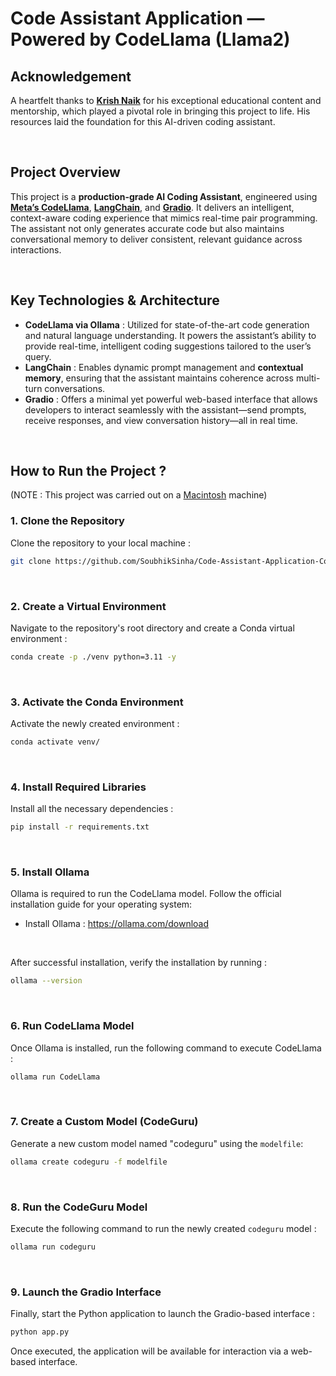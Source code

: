 # Code Assistant Application — Powered by CodeLlama (Llama2)


## Acknowledgement
A heartfelt thanks to  **[Krish Naik](https://github.com/krishnaik06)** for his exceptional educational content and mentorship, which played a pivotal role in bringing this project to life. His resources laid the foundation for this AI-driven coding assistant.

<br>

## Project Overview
This project is a **production-grade AI Coding Assistant**, engineered using [**Meta’s CodeLlama**](https://ollama.com/library/codellama), [**LangChain**](https://www.langchain.com/), and [**Gradio**](https://www.gradio.app/). It delivers an intelligent, context-aware coding experience that mimics real-time pair programming. The assistant not only generates accurate code but also maintains conversational memory to deliver consistent, relevant guidance across interactions.

<br>

## Key Technologies & Architecture
-   **CodeLlama via Ollama** : Utilized for state-of-the-art code generation and natural language understanding. It powers the assistant’s ability to provide real-time, intelligent coding suggestions tailored to the user’s query.
-   **LangChain** : Enables dynamic prompt management and **contextual memory**, ensuring that the assistant maintains coherence across multi-turn conversations.
-   **Gradio** : Offers a minimal yet powerful web-based interface that allows developers to interact seamlessly with the assistant—send prompts, receive responses, and view conversation history—all in real time.

<br>

## How to Run the Project ?
(NOTE : This project was carried out on a [Macintosh](https://www.apple.com/mac/) machine)
### **1. Clone the Repository**
Clone the repository to your local machine :
```bash
git clone https://github.com/SoubhikSinha/Code-Assistant-Application-CodeLlama-LLAMA2.git

```

<br>

### **2. Create a Virtual Environment**
Navigate to the repository's root directory and create a Conda virtual environment :
```bash
conda create -p ./venv python=3.11 -y
```

<br>

### **3. Activate the Conda Environment**
Activate the newly created environment :
```bash
conda activate venv/
```

<br>

### **4. Install Required Libraries**
Install all the necessary dependencies :
```bash
pip install -r requirements.txt
```

<br>

### **5. Install Ollama**
Ollama is required to run the CodeLlama model. Follow the official installation guide for your operating system:
-   Install Ollama : https://ollama.com/download
<br>

After successful installation, verify the installation by running :
```bash
ollama --version
```

<br>

### **6. Run CodeLlama Model**
Once Ollama is installed, run the following command to execute CodeLlama :
```bash
ollama run CodeLlama
```

<br>

### **7. Create a Custom Model (CodeGuru)**
Generate a new custom model named "codeguru" using the `modelfile`:
```bash
ollama create codeguru -f modelfile
```

<br>

### **8. Run the CodeGuru Model**
Execute the following command to run the newly created `codeguru` model :
```bash
ollama run codeguru
```

<br>

### **9. Launch the Gradio Interface**
Finally, start the Python application to launch the Gradio-based interface :
```bash
python app.py
```
Once executed, the application will be available for interaction via a web-based interface.
